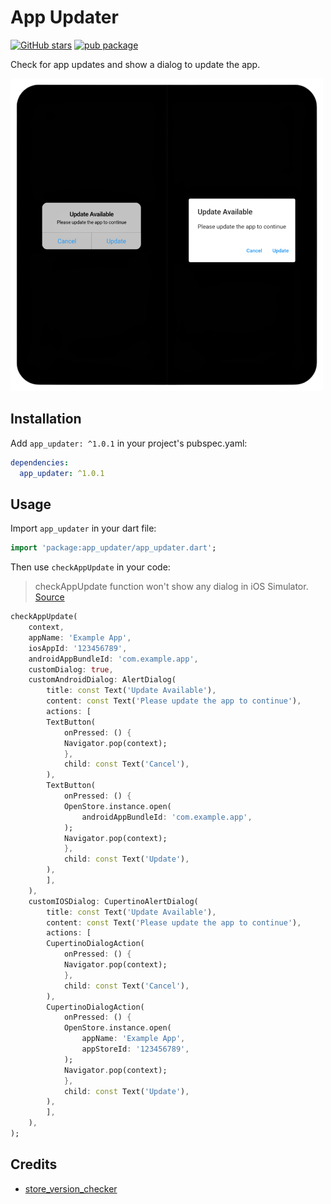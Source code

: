 # App Updater

[![GitHub stars](https://img.shields.io/github/stars/mantreshkhurana/app_updater.svg?style=social)](https://github.com/mantreshkhurana/app_updater)
[![pub package](https://img.shields.io/pub/v/app_updater.svg)](https://pub.dartlang.org/packages/app_updater)

Check for app updates and show a dialog to update the app.

![Screenshot](https://raw.githubusercontent.com/mantreshkhurana/app_updater/stable/screenshots/screenshot-1.png)

## Installation

Add `app_updater: ^1.0.1` in your project's pubspec.yaml:

```yaml
dependencies:
  app_updater: ^1.0.1
```

## Usage

Import `app_updater` in your dart file:

```dart
import 'package:app_updater/app_updater.dart';
```

Then use `checkAppUpdate` in your code:

> checkAppUpdate function won't show any dialog in iOS Simulator. [Source](https://stackoverflow.com/questions/13645554/itunes-app-link-cannot-open-page-in-safari-in-simulator-and-also-idevices)

```dart
checkAppUpdate(
    context,
    appName: 'Example App',
    iosAppId: '123456789',
    androidAppBundleId: 'com.example.app',
    customDialog: true,
    customAndroidDialog: AlertDialog(
        title: const Text('Update Available'),
        content: const Text('Please update the app to continue'),
        actions: [
        TextButton(
            onPressed: () {
            Navigator.pop(context);
            },
            child: const Text('Cancel'),
        ),
        TextButton(
            onPressed: () {
            OpenStore.instance.open(
                androidAppBundleId: 'com.example.app',
            );
            Navigator.pop(context);
            },
            child: const Text('Update'),
        ),
        ],
    ),
    customIOSDialog: CupertinoAlertDialog(
        title: const Text('Update Available'),
        content: const Text('Please update the app to continue'),
        actions: [
        CupertinoDialogAction(
            onPressed: () {
            Navigator.pop(context);
            },
            child: const Text('Cancel'),
        ),
        CupertinoDialogAction(
            onPressed: () {
            OpenStore.instance.open(
                appName: 'Example App',
                appStoreId: '123456789',
            );
            Navigator.pop(context);
            },
            child: const Text('Update'),
        ),
        ],
    ),
);
```

## Credits

- [store_version_checker](https://pub.dev/packages/store_version_checker)
